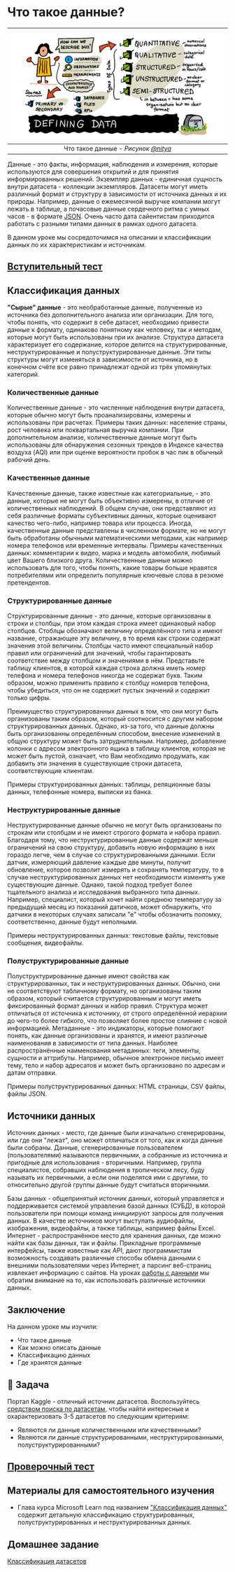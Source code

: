# Что такое данные?

|![ Рисунок [(@sketchthedocs)](https://sketchthedocs.dev) ](../../../sketchnotes/03-DefiningData.png)|
|:---:|
|Что такое данные - _Рисунок [@nitya](https://twitter.com/nitya)_ |

Данные - это факты, информация, наблюдения и измерения, которые используются для совершения открытий и для принятия информированных решений. Экземпляр данных - единичная сущность внутри датасета - коллекции экземпляров. Датасеты могут иметь различный формат и структуру в зависимости от источника данных и их природы. Например, данные о ежемесячной выручке компании могут лежать в таблице, а почасовые данные сердечного ритма с умных часов - в формате [JSON](https://stackoverflow.com/a/383699). Очень часто дата сайентистам приходится работать с разными типами данных в рамках одного датасета.

В данном уроке мы сосредоточимся на описании и классификации данных по их характеристикам и источникам.


## [Вступительный тест](https://red-bay-0a991ec0f.1.azurestaticapps.net/quiz/4)

## Классификация данных
**"Сырые" данные** - это необработанные данные, полученные из источника без дополнительного анализа или организации. Для того, чтобы понять, что содержит в себе датасет, необходимо привести данные к формату, одинаково понятному как человеку, так и методам, которые могут быть использованы при их анализе. Структура датасета характеризует его содержание, которое делится на структурированные, неструктурированные и полуструктурированные данные. Эти типы структуры могут изменяться в зависимости от источника, но в конечном счёте все равно принадлежат одной из трёх упомянутых категорий. 


### Количественные данные
Количественные данные - это численные наблюдения внутри датасета, которые обычно могут быть проанализированы, измерены и использованы при расчетах. Примеры таких данных: население страны, рост человека или поквартальная выручка компании. При дополнительном анализе, количественные данные могут быть использованы для обнаружения сезонных трендов в Индексе качества воздуха (AQI) или при оценке вероятности пробок в час пик в обычный рабочий день.


### Качественные данные
Качественные данные, также известные как категориальные, - это данные, которые не могут быть объективно измерены, в отличие от количественных наблюдений. В общем случае, они представляют из себя различные форматы субъективных данных, которые оценивают качество чего-либо, например товара или процесса. Иногда, качественные данные представлены в численном формате, но не могут быть обработаны обычными математическими методами, как например номера телефонов или временные интервалы. Примеры качественных данных: комментарии к видео, марка и модель автомобиля, любимый цвет Вашего близкого друга. Количественные данные можно использовать для того, чтобы понять, какие товары больше нравятся потребителями или определить популярные ключевые слова в резюме претендентов.


### Структурированные данные
Структурированные данные - это данные, которые организованы в строки и столбцы, при этом каждая строка имеет одинаковый набор столбцов. Стоблцы обозначают величину определённого типа и имеют название, отражающее эту величину, в то время как строки содержат значения этой величины. Столбцы часто имеют специальный набор правил или ограничений для значений, чтобы гарантировать соответствие между столбцом и значениями в нём. Представьте таблицу клиентов, в которой каждая строка должна иметь номер телефона и номера телефонов никогда не содержат букв. Таким образом, можно применить правило к столбцу номеров телефона, чтобы убедиться, что он не содержит пустых значений и содержит только цифры.

Преимущество структурированных данных в том, что они могут быть организованы таким образом, который соотносится с другим набором структурированных данных. Однако, из-за того, что данные должны быть организованны определённым способом, внесение изменений в общую структуру может быть затруднительным. Например, добавление колонки с адресом электронного ящика в таблицу клиентов, которая не может быть пустой, означает, что Вам необходимо продумать, как добавить эти значения в существующие строки датасета, соответствующие клиентам.

Примеры структурированных данных: таблицы, реляционные базы данных, телефонные номера, выписки из банка.


### Неструктурированные данные
Неструктурированные данные обычно не могут быть организованы по строкам или столбцам и не имеют строгого формата и набора правил. Благодаря тому, что неструктурированные данные содержат меньше ограничений на свою структуру, добавить новую информацию в них гораздо легче, чем в случае со структурированными данными. Если датчик, измеряющий давление каждые две минуты, получит обновление, которое позволит измерять и сохранять температуру, то в случае неструктурированных данных нет необходимости изменять уже существующие данные. Однако, такой подход требует более тщательного анализа и исследования выбранного типа данных. Например, специалист, который хочет найти среднюю температуру за предыдущий месяц из показаний датичков, может обнаружить, что датчики в некоторых случаях записали "е" чтобы обозначить поломку, соответственно, данные будут неполными.

Примеры неструктурированных данных: текстовые файлы, текстовые сообщения, видеофайлы.


### Полуструктурированные данные
Полуструктурированные данные имеют свойства как структурированных, так и неструктурированных данных. Обычно, они не соответствуют табличному формату, но организованы таким образом, который считается структурированным и могут иметь фиксированный формат данных и набор правил. Структура может отличаться от источника к источнику, от строго определённой иерархии до чего-то более гибкого, что позволяет более простое слияние с новой информацией. Метаданные - это индикаторы, которые помогают понять, как данные организованы и хранятся, и имеют различные наименования в зависимости от типа данных. Наиболее распространённые наименования метаданных: теги, элементы, сущности и аттрибуты. Например, обычное электронное письмо имеет тему, тело и набор адресатов и может быть организовано по адресам и датам отправки.

Примеры полуструктурированных данных: HTML страницы, CSV файлы, файлы JSON.

## Источники данных

Источник данных - место, где данные были изначально сгенерированы, или где они "лежат", оно может отличаться от того, как и когда данные были собраны. Данные, сгенерированные пользователем (пользователями) называются первичными, а собранные из источника и пригодные для использования - вторичными. Например, группа специалистов, собравших наблюдения в тропическом лесу, буду называть их первичными, а если они поделятся ими с другими, то относительно другой группы данные будут считаться вторичными.

Базы данных - общепринятый источник данных, который управляется и поддерживается системой управления базой данных (СУБД), в которой пользователи при помощи команд инициируют запросы для получения данных. В качестве источников могут выступать аудиофайлы, изображения, видеофайлы, а также таблицы, например файлы Excel. Интернет - распространённое место для хранения данных, где можно найти как базы данных, так и файлы. Прикладные программные интерфейсы, также известные как API, дают программистам возможность создавать различные способы обмена данными с внешними пользователями через Интернет, а парсинг веб-страниц извлекает информацию с сайтов. На уроках [работы с данными](../../../2-Working-With-Data) мы обратим внимание на то, как использовать различные источники данных.

## Заключение

На данном уроке мы изучили:

- Что такое данные
- Как можно описать данные
- Классификацию данных
- Где хранятся данные

## 🚀 Задача

Портал Kaggle - отличный источник датасетов. Воспользуйтесь [средством поиска по датасетам](https://www.kaggle.com/datasets), чтобы найти интересные и охарактеризовать 3-5 датасетов по следующим критериям: 

- Являются ли данные количественными или качественными?
- Являются ли данные структурированными, неструктурированными, полуструктурированными?


## [Проверочный тест](https://red-bay-0a991ec0f.1.azurestaticapps.net/quiz/5)


## Материалы для самостоятельного изучения

- Глава курса Microsoft Learn под названием ["Классификация данных"](https://docs.microsoft.com/ru-ru/learn/modules/choose-storage-approach-in-azure/2-classify-data) содержит детальную классификацию структурированных, полуструктурированных и неструктурированных данных.

## Домашнее задание
[Классификация датасетов](assignment.ru.md)
